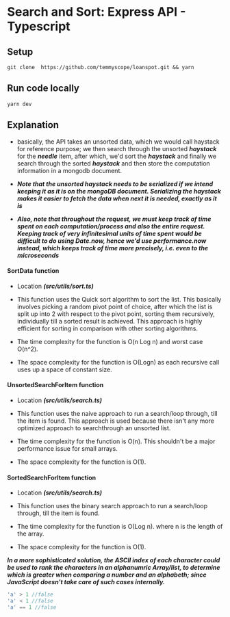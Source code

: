 # Search and Sort: Express API - Typescript

## Setup

```
git clone  https://github.com/temmyscope/loanspot.git && yarn
```

## Run code locally
```
yarn dev
```

## Explanation

- basically, the API takes an unsorted data, which we would call haystack for reference purpose; we then search through the unsorted ***haystack*** for the ***needle*** item, after which, we'd sort the ***haystack*** and finally we search through the sorted ***haystack*** and then store the computation information in a mongodb document.


- ***Note that the unsorted haystack needs to be serialized if we intend keeping it as it is on the mongoDB document. Serializing the haystack makes it easier to fetch the data when next it is needed, exactly as it is***

- ***Also, note that throughout the request, we must keep track of time spent on each computation/process and also the entire request. Keeping track of very infinitesimal units of time spent would be difficult to do using Date.now, hence we'd use performance.now instead, which keeps track of time more precisely, i.e. even to the microseconds***

#### SortData function

- Location ***(src/utils/sort.ts)***

- This function uses the Quick sort algorithm to sort
the list. This basically involves picking a random pivot point of choice, after which the list is split up into 2 with respect to the pivot point, sorting them recursively, individually till a sorted result is achieved.
This approach is highly efficient for sorting in comparison with other sorting algorithms.
- The time complexity for the function is O(n Log n) and worst case O(n^2).
- The space complexity for the function is O(Logn) as each recursive call uses up a space of constant size.


#### UnsortedSearchForItem function

- Location ***(src/utils/search.ts)***

- This function uses the naive approach to run a 
search/loop through, till the item is found. This 
approach is used because there isn't any more optimized 
approach to searchthrough an unsorted list.

- The time complexity for the function is O(n). 
This shouldn't be a major performance issue for 
small arrays.

- The space complexity for the function is O(1).

#### SortedSearchForItem function

- Location ***(src/utils/search.ts)***

- This function uses the binary search approach to 
run a search/loop through, till the item is found.

- The time complexity for the function is O(Log n). 
where n is the length of the array.

- The space complexity for the function is O(1).



***In a more sophisticated solution, the ASCII index of each character could be used to rank the characters in an alphanumric Array/list, to determine which is greater when comparing a number and an alphabeth; since JavaScript doesn't take care of such cases internally.***

```js
'a' > 1 //false
'a' < 1 //false
'a' == 1 //false
```
